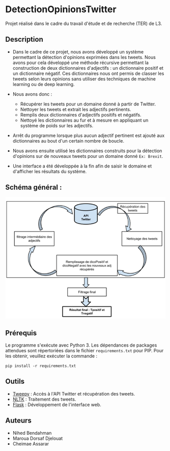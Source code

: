# DetectionOpinionsTwitter

Projet réalisé dans le cadre du travail d'étude et de recherche (TER) de L3.

## Description

 * Dans le cadre de ce projet, nous avons développé un système permettant la détection d'opinions exprimées dans les tweets. Nous avons pour cela développé une méthode récursive permettant la construction de deux dictionnaires d'adjectifs : un dictionnaire positif et un dictionnaire négatif. Ces dictionnaires nous ont permis de classer les tweets selon leurs opinions sans utiliser des techniques de machine learning ou de deep learning.
 
 * Nous avons donc :
 	* Récupérer les tweets pour un domaine donné à partir de Twitter.
 	* Nettoyer les tweets et extrait les adjectifs pertinents.
 	* Remplis deux dictionnaires d'adjectifs positifs et négatifs.
 	* Nettoyé les dictionnaires au fur et à mesure en appliquant un système de poids sur les adjectifs.
 	
 * Arrêt du programme lorsque plus aucun adjectif pertinent est ajouté aux dictionnaires au bout d'un certain nombre de boucle.
 
 * Nous avons ensuite utilisé les dictionnaires construits pour la détection d'opinions sur de nouveaux tweets pour un domaine donné `Ex: Brexit`. 
 
* Une interface a été développée à la fin afin de saisir le domaine et d'afficher les résultats du système.

## Schéma général :

![alt text](https://github.com/NihedB/DetectionOpinionsTwitter/blob/main/schema_twitter.png?raw=true)


## Prérequis 


Le programme s'exécute avec Python 3. Les dépendances de packages attendues sont répertoriées dans le fichier `requirements.txt` pour PIP. Pour les obtenir,  veuillez exécuter la commande :


```
pip install -r requirements.txt
```

## Outils

* [Tweepy](https://www.tweepy.org/) : Accès à l'API Twitter et récupération des tweets.
* [NLTK](https://www.nltk.org/) : Traitement des tweets.
* [Flask](https://flask.palletsprojects.com/en/1.1.x/) : Développement de l'interface web.



## Auteurs

* Nihed Bendahman
* Maroua Dorsaf Djelouat
* Cheimae Assarar
